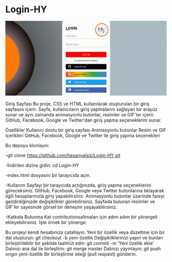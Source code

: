 # Login-HY

![](screen.gif)

Giriş Sayfası
Bu proje, CSS ve HTML kullanılarak oluşturulan bir giriş sayfasını içerir. Sayfa, kullanıcıların giriş yapmalarını sağlayan bir arayüz sunar ve aynı zamanda animasyonlu butonlar, resimler ve GIF'ler içerir. GitHub, Facebook, Google ve Twitter'dan giriş yapma seçeneklerini sunar.

Özellikler
Kullanıcı dostu bir giriş sayfası
Animasyonlu butonlar
Resim ve GIF içerikleri
GitHub, Facebook, Google ve Twitter ile giriş yapma seçenekleri

Bu depoyu klonlayın:

-git clone https://github.com/hasanyalsiz/Login-HY.git

-İndirilen dizine gidin:
cd Login-HY


-index.html dosyasını bir tarayıcıda açın.

-Kullanım
Sayfayı bir tarayıcıda açtığınızda, giriş yapma seçeneklerini göreceksiniz.
GitHub, Facebook, Google veya Twitter butonlarına tıklayarak ilgili hesaplarınızla giriş yapabilirsiniz.
Animasyonlu butonlar üzerinde fareyi gezdirdiğinizde değişiklikler görebilirsiniz.
Sayfada bulunan resimler ve GIF'ler sayesinde görsel bir deneyim yaşayabilirsiniz.

-Katkıda Bulunma
Kat contributionsaltmaları için adım adım bir yönergeli ekleyebilirsiniz. İşte örnek bir yönerge:

Bu projeyi kendi hesabınıza çatallayın.
Yeni bir özellik veya düzeltme için bir dal oluşturun: git checkout -b yeni-özellik
Değişikliklerinizi yapın ve bunları birleştirilebilir bir şekilde taahhüt edin: git commit -m 'Yeni özellik ekle'
Dalınızı ana dal ile birleştirin: git merge master
Dalınızı yayınlayın: git push origin yeni-özellik
Bir birleştirme isteği (pull request) gönderin.
